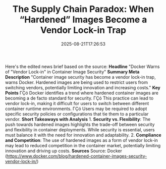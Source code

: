 ﻿---
title: "The Supply Chain Paradox: When “Hardened” Images Become a Vendor Lock-in Trap"
date: "2025-08-21T17:26:53"
category: "Markets"
summary: ""
slug: "the supply chain paradox when hardened images become a vendo"
source_urls:
  - "https://www.docker.com/blog/hardened-container-images-security-vendor-lock-in/"
seo:
  title: "The Supply Chain Paradox: When “Hardened” Images Become a Vendor Lock-in Trap | Hash n Hedge"
  description: ""
  keywords: ["news", "markets", "brief"]
---
Here's the edited news brief based on the source:  **Headline** "Docker Warns of "Vendor Lock-in" in Container Image Security"  **Summary Meta Description** "Container image security has become a vendor lock-in trap, warns Docker. Hardened images are being used to restrict users from switching vendors, potentially limiting innovation and increasing costs."  **Key Points**  ΓÇó Docker identifies a trend where hardened container images are becoming a de facto standard for security. ΓÇó This practice can lead to vendor lock-in, making it difficult for users to switch between different container runtime environments. ΓÇó Users may be required to adopt specific security policies or configurations that tie them to a particular vendor.  **Short Takeaways with Analysis**  1. **Security vs. Flexibility**: The push towards hardened images highlights the trade-off between security and flexibility in container deployments. While security is essential, users must balance it with the need for innovation and adaptability. 2. **Compliance and Competition**: The use of hardened images as a form of vendor lock-in may lead to reduced competition in the container market, potentially limiting innovation and driving up costs.  **Sources** Source: Docker (https://www.docker.com/blog/hardened-container-images-security-vendor-lock-in/) 
